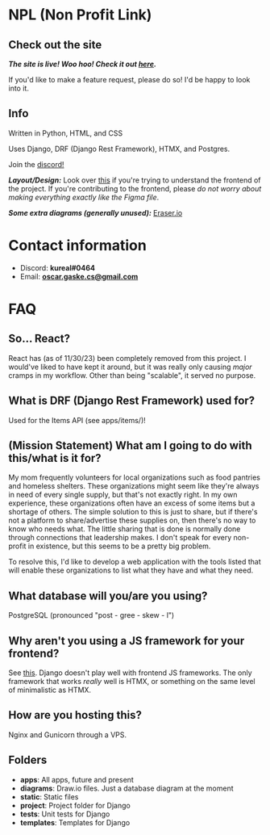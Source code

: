 # NPL (Non Profit Link)

## Check out the site

_**The site is live! Woo hoo! Check it out [here](https://non-profit-link.xyz/).**_

If you'd like to make a feature request, please do so! I'd be happy to look into it. 

## Info

Written in Python, HTML, and CSS

Uses Django, DRF (Django Rest Framework), HTMX, and Postgres.

Join the [discord!](https://discord.gg/smTmsCt69W)

**_Layout/Design:_** Look over [this](https://www.figma.com/file/pKaku2N7xVPbCGQb1p6LIJ/NPL?type=design&node-id=0-1&mode=design&t=mc7YWpRIbtvPRkHG-11) if you're trying to understand the frontend of the project. If you're contributing to the frontend, please _do not worry about making everything exactly like the Figma file_.

**_Some extra diagrams (generally unused):_** [Eraser.io](https://app.eraser.io/invite/CMPmi4yayzi3WI2kI1DS)

# Contact information

- Discord: **kureal#0464**
- Email: **oscar.gaske.cs@gmail.com**

# FAQ

## So... React?

React has (as of 11/30/23) been completely removed from this project. I would've liked to have kept it around, but it was really only causing _major_ cramps in my workflow. Other than being "scalable", it served no purpose.

## What is DRF (Django Rest Framework) used for?

Used for the Items API (see apps/items/)!

## (Mission Statement) What am I going to do with this/what is it for?

My mom frequently volunteers for local organizations such as food pantries and homeless shelters. These organizations might seem like they're always in need of every single supply, but that's not exactly right. In my own experience, these organizations often have an excess of some items but a shortage of others. The simple solution to this is just to share, but if there's not a platform to share/advertise these supplies on, then there's no way to know who needs what. The little sharing that is done is normally done through connections that leadership makes. I don't speak for every non-profit in existence, but this seems to be a pretty big problem.

To resolve this, I'd like to develop a web application with the tools listed that will enable these organizations to list what they have and what they need.

## What database will you/are you using?

PostgreSQL (pronounced "post - gree - skew - l")

## Why aren't you using a JS framework for your frontend?

See [this](#so-react). Django doesn't play well with frontend JS frameworks. The only framework that works _really_ well is HTMX, or something on the same level of minimalistic as HTMX.

## How are you hosting this?
Nginx and Gunicorn through a VPS. 

## Folders

- **apps**: All apps, future and present
- **diagrams**: Draw.io files. Just a database diagram at the moment
- **static**: Static files
- **project**: Project folder for Django
- **tests**: Unit tests for Django
- **templates**: Templates for Django
